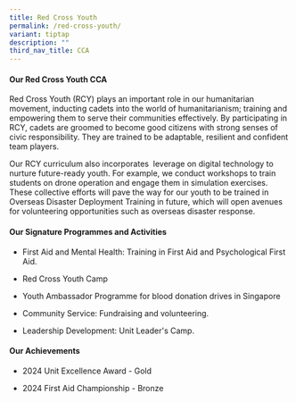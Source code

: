 ```yaml
---
title: Red Cross Youth
permalink: /red-cross-youth/
variant: tiptap
description: ""
third_nav_title: CCA
---
```

<h4><strong>Our Red Cross Youth CCA</strong></h4>
<p>Red Cross Youth (RCY) plays an important role in our humanitarian movement,
inducting cadets into the world of humanitarianism; training and empowering
them to serve their communities effectively. By participating in RCY, cadets
are groomed to become good citizens with strong senses of civic responsibility.
They are trained to be adaptable, resilient and confident team players.</p>
<p>Our RCY curriculum also incorporates&nbsp; leverage on digital technology
to nurture future-ready youth. For example, we conduct workshops to train
students on drone operation and engage them in simulation exercises. These
collective efforts will pave the way for our youth to be trained in Overseas
Disaster Deployment Training in future, which will open avenues for volunteering
opportunities such as overseas disaster response.&nbsp;</p>
<h4><strong>Our Signature Programmes and Activities</strong></h4>
<ul data-tight="true" class="tight">
<li>
<p>First Aid and Mental Health: Training in First Aid and Psychological First
Aid.</p>
</li>
<li>
<p>Red Cross Youth Camp</p>
</li>
<li>
<p>Youth Ambassador Programme for blood donation drives in Singapore</p>
</li>
<li>
<p>Community Service: Fundraising and volunteering.</p>
</li>
<li>
<p>Leadership Development: Unit Leader's Camp.</p>
</li>
</ul>
<p></p>
<h4><strong>Our Achievements</strong></h4>
<ul data-tight="true" class="tight">
<li>
<p>2024 Unit Excellence Award - Gold</p>
</li>
<li>
<p>2024 First Aid Championship - Bronze</p>
</li>
</ul>
<p></p>